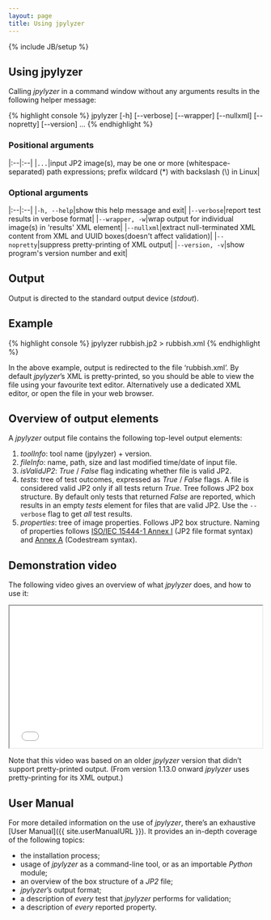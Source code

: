 ```yaml
---
layout: page
title: Using jpylyzer
---
```

{% include JB/setup %}

## Using jpylyzer
Calling *jpylyzer* in a command window without any arguments results in the following helper message:

{% highlight console %}
jpylyzer  [-h] [--verbose] [--wrapper] [--nullxml] [--nopretty] [--version] ...
{% endhighlight %}

### Positional arguments

|:--|:--|
|`...`|input JP2 image(s), may be one or more (whitespace-separated) path expressions; prefix wildcard (\*) with backslash (\\) in Linux|


### Optional arguments

|:--|:--|
|`-h, --help`|show this help message and exit|
|`--verbose`|report test results in verbose format|
|`--wrapper, -w`|wrap output for individual image(s) in 'results' XML element|
|`--nullxml`|extract null-terminated XML content from XML and UUID boxes(doesn't affect validation)|
|`--nopretty`|suppress pretty-printing of XML output|
|`--version, -v`|show program's version number and exit|

## Output 
Output is directed to the standard output device (*stdout*).

## Example

{% highlight console %}
jpylyzer rubbish.jp2 > rubbish.xml
{% endhighlight %}

In the above example, output is redirected to the file &#8216;rubbish.xml&#8217;. By default *jpylyzer*&#8217;s XML is pretty-printed, so you should be able to view the file using your favourite text editor. Alternatively use a dedicated XML editor, or open the file in your web browser.

## Overview of output elements
A *jpylyzer* output file contains the following top-level output elements:

1. *toolInfo*: tool name (jpylyzer) + version.
2. *fileInfo*: name, path, size and last modified time/date of input file.
3. *isValidJP2*: *True* / *False* flag indicating whether file is valid JP2.
4. *tests*: tree of test outcomes, expressed as *True* / *False* flags.
   A file is considered valid JP2 only if all tests return *True*. Tree follows JP2 box structure. By default only tests that returned *False* are reported, which results in an empty *tests*  element for files that are valid JP2. Use the  `--verbose` flag to get *all* test results.
5. *properties*: tree of image properties. Follows JP2 box structure. Naming of properties follows [ISO/IEC 15444-1 Annex I](http://www.jpeg.org/public/15444-1annexi.pdf) (JP2 file format syntax) and [Annex A](http://www.itu.int/rec/T-REC-T.800/en) (Codestream syntax).

## Demonstration video
The following video gives an overview of what *jpylyzer* does, and how to use it:

<iframe src="{{ site.jpylyzerVideo }}" width="500" height="281" allowfullscreen></iframe>

Note that this video was based on an older *jpylyzer* version that didn&#8217;t support pretty-printed output. (From version 1.13.0 onward *jpylyzer* uses pretty-printing for its XML output.)

## User Manual
For more detailed information on the use of *jpylyzer*, there&#8217;s an exhaustive [User Manual]({{ site.userManualURL }}). It provides an in-depth coverage of the following topics:

* the installation process;
* usage of *jpylyzer* as a command-line tool, or as an importable *Python* module;
* an overview of the box structure of a *JP2* file;
* *jpylyzer*&#8217;s output format;
* a description of *every* test that *jpylyzer* performs for validation;
* a description of *every* reported property.
